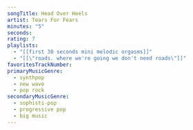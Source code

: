 ```yaml
---
songTitle: Head Over Heels
artist: Tears For Fears
minutes: "5"
seconds:
rating: 7
playlists:
  - "[[first 30 seconds mini melodic orgasms]]"
  - "[[\"roads. where we're going we don't need roads\"]]"
favoritesTrackNumber:
primaryMusicGenre:
  - synthpop
  - new wave
  - pop rock
secondaryMusicGenre:
  - sophisti-pop
  - progressive pop
  - big music
---
```

